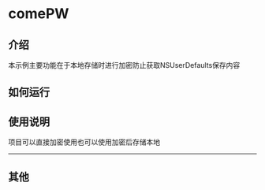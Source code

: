 # comePW

## 介绍
本示例主要功能在于本地存储时进行加密防止获取NSUserDefaults保存内容

## 如何运行



## 使用说明

项目可以直接加密使用也可以使用加密后存储本地

----
## 其他



